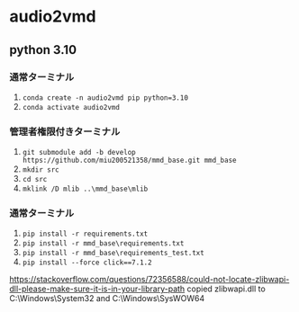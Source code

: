 # audio2vmd


## python 3.10

### 通常ターミナル
 1. `conda create -n audio2vmd pip python=3.10`
 1. `conda activate audio2vmd`

### 管理者権限付きターミナル

 1. `git submodule add -b develop https://github.com/miu200521358/mmd_base.git mmd_base`
 2. `mkdir src`
 3. `cd src`
 4. `mklink /D mlib ..\mmd_base\mlib`

### 通常ターミナル
 1. `pip install -r requirements.txt`
 1. `pip install -r mmd_base\requirements.txt`
 1. `pip install -r mmd_base\requirements_test.txt`
 1. `pip install --force click==7.1.2`


https://stackoverflow.com/questions/72356588/could-not-locate-zlibwapi-dll-please-make-sure-it-is-in-your-library-path
copied zlibwapi.dll to C:\Windows\System32 and C:\Windows\SysWOW64

